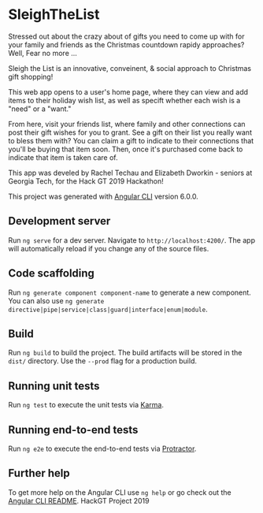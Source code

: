 # SleighTheList

Stressed out about the crazy about of gifts you need to come up with for your family and friends as the Christmas countdown rapidy approaches? Well, Fear no more ...

Sleigh the List is an innovative, conveinent, & social approach to Christmas gift shopping! 

This web app opens to a user's home page, where they can view and add items to their holiday wish list, as well as specift whether each wish is a "need" or a "want." 

From here, visit your friends list, where family and other connections can post their gift wishes for you to grant. See a gift on their list you really want to bless them with? You can claim a gift to indicate to their connections that you'll be buying that item soon. Then, once it's purchased come back to indicate that item is taken care of. 

This app was develed by Rachel Techau and Elizabeth Dworkin - seniors at Georgia Tech, for the Hack GT 2019 Hackathon!

This project was generated with [Angular CLI](https://github.com/angular/angular-cli) version 6.0.0.

## Development server

Run `ng serve` for a dev server. Navigate to `http://localhost:4200/`. The app will automatically reload if you change any of the source files.

## Code scaffolding

Run `ng generate component component-name` to generate a new component. You can also use `ng generate directive|pipe|service|class|guard|interface|enum|module`.

## Build

Run `ng build` to build the project. The build artifacts will be stored in the `dist/` directory. Use the `--prod` flag for a production build.

## Running unit tests

Run `ng test` to execute the unit tests via [Karma](https://karma-runner.github.io).

## Running end-to-end tests

Run `ng e2e` to execute the end-to-end tests via [Protractor](http://www.protractortest.org/).

## Further help

To get more help on the Angular CLI use `ng help` or go check out the [Angular CLI README](https://github.com/angular/angular-cli/blob/master/README.md).
HackGT Project 2019